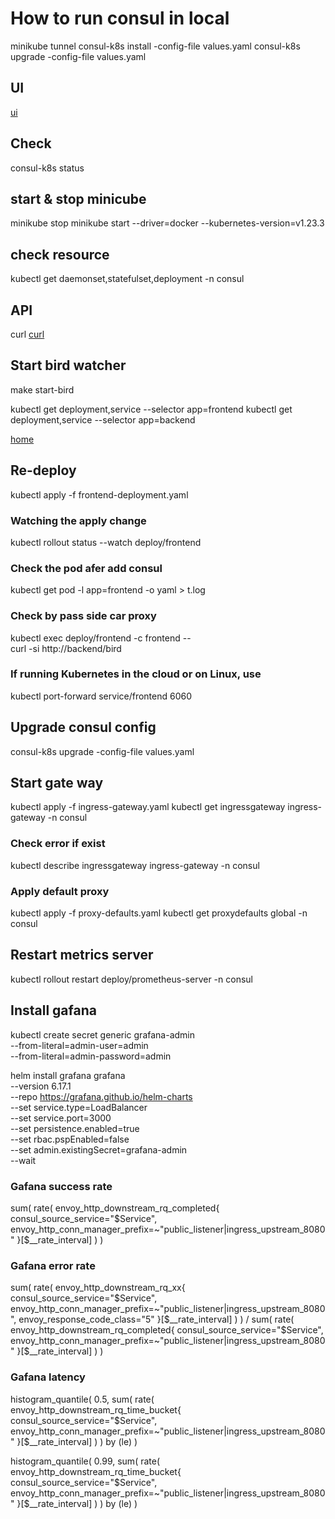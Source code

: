 # How to run consul in local

minikube tunnel
consul-k8s install -config-file values.yaml
consul-k8s upgrade -config-file values.yaml

## UI

[ui](http://localhost:8500/ui/dc1/intentions)

## Check

consul-k8s status

## start & stop minicube

minikube stop
minikube start --driver=docker --kubernetes-version=v1.23.3

## check resource

kubectl get daemonset,statefulset,deployment -n consul

## API

curl [curl](http://localhost:8500/v1/catalog/services?pretty)

## Start bird watcher

make start-bird

kubectl get deployment,service --selector app=frontend
kubectl get deployment,service --selector app=backend

[home](http://localhost:6060)

## Re-deploy

kubectl apply -f frontend-deployment.yaml

### Watching the apply change

kubectl rollout status --watch deploy/frontend

### Check the pod afer add consul

kubectl get pod -l app=frontend -o yaml > t.log

### Check by pass side car proxy

kubectl exec deploy/frontend -c frontend -- \
    curl -si http://backend/bird

### If running Kubernetes in the cloud or on Linux, use

kubectl port-forward service/frontend 6060

## Upgrade consul config

consul-k8s upgrade -config-file values.yaml

## Start gate way

kubectl apply -f ingress-gateway.yaml
kubectl get ingressgateway ingress-gateway -n consul

### Check error if exist

kubectl describe ingressgateway ingress-gateway -n consul

### Apply default proxy

kubectl apply -f proxy-defaults.yaml
kubectl get proxydefaults global -n consul

## Restart metrics server

kubectl rollout restart deploy/prometheus-server -n consul

## Install gafana

kubectl create secret generic grafana-admin \
      --from-literal=admin-user=admin \
      --from-literal=admin-password=admin

helm install grafana grafana \
    --version 6.17.1 \
    --repo https://grafana.github.io/helm-charts \
    --set service.type=LoadBalancer \
    --set service.port=3000 \
    --set persistence.enabled=true \
    --set rbac.pspEnabled=false \
    --set admin.existingSecret=grafana-admin \
    --wait

### Gafana success rate
sum(
  rate(
    envoy_http_downstream_rq_completed{
      consul_source_service="$Service",
      envoy_http_conn_manager_prefix=~"public_listener|ingress_upstream_8080"
    }[$__rate_interval]
  )
)

### Gafana error rate
sum(
  rate(
    envoy_http_downstream_rq_xx{
      consul_source_service="$Service",
      envoy_http_conn_manager_prefix=~"public_listener|ingress_upstream_8080",
      envoy_response_code_class="5"
    }[$__rate_interval]
  )
) /
sum(
  rate(
    envoy_http_downstream_rq_completed{
      consul_source_service="$Service",
      envoy_http_conn_manager_prefix=~"public_listener|ingress_upstream_8080"
    }[$__rate_interval]
  )
)

### Gafana latency

histogram_quantile(
  0.5,
  sum(
    rate(
      envoy_http_downstream_rq_time_bucket{
        consul_source_service="$Service",
        envoy_http_conn_manager_prefix=~"public_listener|ingress_upstream_8080"
      }[$__rate_interval]
    )
  ) by (le)
)

histogram_quantile(
  0.99,
  sum(
    rate(
      envoy_http_downstream_rq_time_bucket{
        consul_source_service="$Service",
        envoy_http_conn_manager_prefix=~"public_listener|ingress_upstream_8080"
      }[$__rate_interval]
    )
  ) by (le)
)